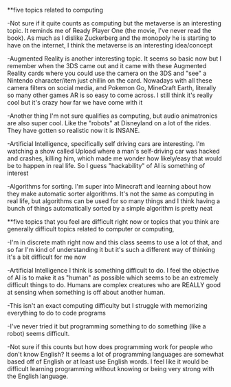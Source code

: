 **five topics related to computing 

-Not sure if it quite counts as computing but the metaverse is an interesting topic. It reminds me of Ready Player One (the movie, I've never read the book). As much as I dislike Zuckerberg and the monopoly he is starting to have on the internet, I think the metaverse is an interesting idea/concept

-Augmented Reality is another interesting topic. It seems so basic now but I remember when the 3DS came out and it came with these Augmented Reality cards where you could use the camera on the 3DS and "see" a Nintendo character/item just chillin on the card. Nowadays with all these camera filters on social media, and Pokemon Go, MineCraft Earth, literally so many other games AR is so easy to come across. I still think it's really cool but it's crazy how far we have come with it

-Another thing I'm not sure qualifies as computing, but audio animatronics are also super cool. Like the "robots" at Disneyland on a lot of the rides. They have gotten so realistic now it is INSANE.

-Artificial Intelligence, specifically self driving cars are interesting. I'm watching a show called Upload where a man's self-driving car was hacked and crashes, killing him, which made me wonder how likely/easy that would be to happen in real life. So I guess "hackability" of AI is something of interest

-Algorithms for sorting. I'm super into Minecraft and learning about how they make automatic sorter algorithms. It's not the same as computing in real life, but algorithms can be used for so many things and I think having a bunch of things automatically sorted by a simple algorithm is pretty neat


**five topics that you feel are difficult right now or topics that you think are generally difficult topics related to computer or computing,

-I'm in discrete math right now and this class seems to use a lot of that, and so far I'm kind of understanding it but it's such a different way of thinking it's a bit difficult for me now

-Artificial Intelligence I think is something difficult to do. I feel the objective of AI is to make it as "human" as possible which seems to be an extremely difficult things to do. Humans are complex creatures who are REALLY good at sensing when something is off about another human.

-This isn't an exact computing difficulty but I struggle with memorizing everything to do to code programs

-I've never tried it but programming something to do something (like a robot) seems difficult. 

-Not sure if this counts but how does programming work for people who don't know English? It seems a lot of programming languages are somewhat based off of English or at least use English words. I feel like it would be difficult learning programming without knowing or being very strong with the English language. 
